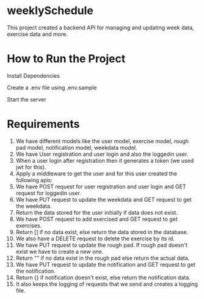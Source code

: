 # weeklySchedule
This project created a backend API for managing and updating week data, exercise data and more.

# How to Run the Project

Install Dependencies

Create a .env file using .env.sample

Start the server

# Requirements

1. We have different models like the user model, exercise model, rough pad model, notification model, weekdata model.
2. We have User registration and user login and also the loggedin user.
3. When a user login after registration then it generates a token (we used jwt for this).
4. Apply a middleware to get the user and for this user created the following apis:
6. We have POST request for user registration and user login and GET request for loggedin user.
7. We have PUT request to update the weekdata and GET request to get the weekdata.
8. Return the data stored for the user initially if data does not exist.
9. We have POST request to add exercised and GET request to get exercises.
10. Return [] if no data exist, else return the data stored in the database.
11. We also have a DELETE request to delete the exercise by its id.
12. We have PUT request to update the rough pad. If rough pad doesn't exist we have to create a new one.
13. Return "" if no data exist in the rough pad else return the actual data.
14. We have PUT request to update the notification and GET request to get the notification.
15. Return {} if notification doesn't exist, else return the notification data.
16. It also keeps the logging of requests that we send and creates a logging file.

